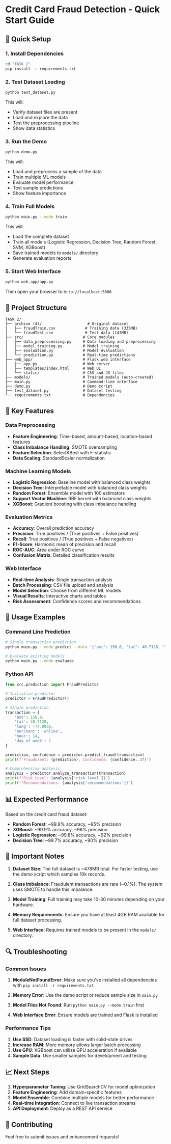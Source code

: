 # Credit Card Fraud Detection - Quick Start Guide

## 🚀 Quick Setup

### 1. Install Dependencies
```bash
cd "TASK 2"
pip install -r requirements.txt
```

### 2. Test Dataset Loading
```bash
python test_dataset.py
```
This will:
- Verify dataset files are present
- Load and explore the data
- Test the preprocessing pipeline
- Show data statistics

### 3. Run the Demo
```bash
python demo.py
```
This will:
- Load and preprocess a sample of the data
- Train multiple ML models
- Evaluate model performance
- Test sample predictions
- Show feature importance

### 4. Train Full Models
```bash
python main.py --mode train
```
This will:
- Load the complete dataset
- Train all models (Logistic Regression, Decision Tree, Random Forest, SVM, XGBoost)
- Save trained models to `models/` directory
- Generate evaluation reports

### 5. Start Web Interface
```bash
python web_app/app.py
```
Then open your browser to `http://localhost:5000`

## 📁 Project Structure
```
TASK 2/
├── archive (4)/                    # Original dataset
│   ├── fraudTrain.csv             # Training data (335MB)
│   └── fraudTest.csv              # Test data (143MB)
├── src/                          # Core modules
│   ├── data_preprocessing.py     # Data loading and preprocessing
│   ├── model_training.py         # Model training
│   ├── evaluation.py             # Model evaluation
│   └── prediction.py             # Real-time predictions
├── web_app/                      # Flask web interface
│   ├── app.py                    # Web server
│   ├── templates/index.html      # Web UI
│   └── static/                   # CSS and JS files
├── models/                       # Trained models (auto-created)
├── main.py                       # Command-line interface
├── demo.py                       # Demo script
├── test_dataset.py               # Dataset testing
└── requirements.txt              # Dependencies
```

## 🎯 Key Features

### Data Preprocessing
- **Feature Engineering**: Time-based, amount-based, location-based features
- **Class Imbalance Handling**: SMOTE oversampling
- **Feature Selection**: SelectKBest with F-statistic
- **Data Scaling**: StandardScaler normalization

### Machine Learning Models
- **Logistic Regression**: Baseline model with balanced class weights
- **Decision Tree**: Interpretable model with balanced class weights
- **Random Forest**: Ensemble model with 100 estimators
- **Support Vector Machine**: RBF kernel with balanced class weights
- **XGBoost**: Gradient boosting with class imbalance handling

### Evaluation Metrics
- **Accuracy**: Overall prediction accuracy
- **Precision**: True positives / (True positives + False positives)
- **Recall**: True positives / (True positives + False negatives)
- **F1-Score**: Harmonic mean of precision and recall
- **ROC-AUC**: Area under ROC curve
- **Confusion Matrix**: Detailed classification results

### Web Interface
- **Real-time Analysis**: Single transaction analysis
- **Batch Processing**: CSV file upload and analysis
- **Model Selection**: Choose from different ML models
- **Visual Results**: Interactive charts and tables
- **Risk Assessment**: Confidence scores and recommendations

## 🔧 Usage Examples

### Command Line Prediction
```bash
# Single transaction prediction
python main.py --mode predict --data '{"amt": 150.0, "lat": 40.7128, "long": -74.0060}'

# Evaluate existing models
python main.py --mode evaluate
```

### Python API
```python
from src.prediction import FraudPredictor

# Initialize predictor
predictor = FraudPredictor()

# Single prediction
transaction = {
    'amt': 150.0,
    'lat': 40.7128,
    'long': -74.0060,
    'merchant': 'online',
    'hour': 14,
    'day_of_week': 2
}

prediction, confidence = predictor.predict_fraud(transaction)
print(f"Fraudulent: {prediction}, Confidence: {confidence:.3f}")

# Comprehensive analysis
analysis = predictor.analyze_transaction(transaction)
print(f"Risk Level: {analysis['risk_level']}")
print(f"Recommendations: {analysis['recommendations']}")
```

## 📊 Expected Performance

Based on the credit card fraud dataset:
- **Random Forest**: ~99.9% accuracy, ~95% precision
- **XGBoost**: ~99.9% accuracy, ~96% precision
- **Logistic Regression**: ~99.8% accuracy, ~92% precision
- **Decision Tree**: ~99.7% accuracy, ~90% precision

## 🚨 Important Notes

1. **Dataset Size**: The full dataset is ~478MB total. For faster testing, use the demo script which samples 10k records.

2. **Class Imbalance**: Fraudulent transactions are rare (~0.1%). The system uses SMOTE to handle this imbalance.

3. **Model Training**: Full training may take 10-30 minutes depending on your hardware.

4. **Memory Requirements**: Ensure you have at least 4GB RAM available for full dataset processing.

5. **Web Interface**: Requires trained models to be present in the `models/` directory.

## 🔍 Troubleshooting

### Common Issues

1. **ModuleNotFoundError**: Make sure you've installed all dependencies with `pip install -r requirements.txt`

2. **Memory Error**: Use the demo script or reduce sample size in `main.py`

3. **Model Files Not Found**: Run `python main.py --mode train` first

4. **Web Interface Error**: Ensure models are trained and Flask is installed

### Performance Tips

1. **Use SSD**: Dataset loading is faster with solid-state drives
2. **Increase RAM**: More memory allows larger batch processing
3. **Use GPU**: XGBoost can utilize GPU acceleration if available
4. **Sample Data**: Use smaller samples for development and testing

## 📈 Next Steps

1. **Hyperparameter Tuning**: Use GridSearchCV for model optimization
2. **Feature Engineering**: Add domain-specific features
3. **Model Ensemble**: Combine multiple models for better performance
4. **Real-time Integration**: Connect to live transaction streams
5. **API Deployment**: Deploy as a REST API service

## 🤝 Contributing

Feel free to submit issues and enhancement requests! 